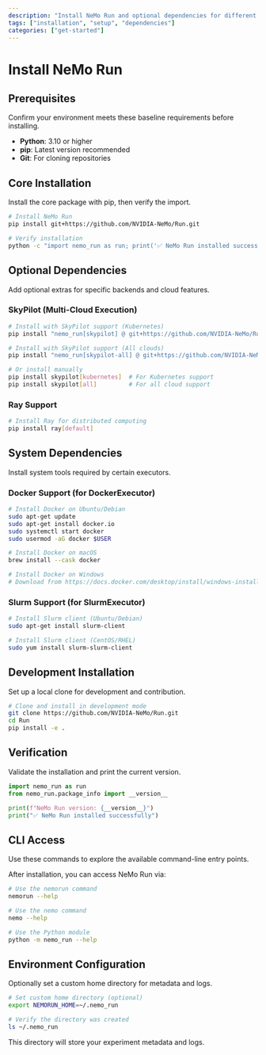```yaml
---
description: "Install NeMo Run and optional dependencies for different computing environments."
tags: ["installation", "setup", "dependencies"]
categories: ["get-started"]
---
```


# Install NeMo Run

## Prerequisites

Confirm your environment meets these baseline requirements before installing.

- **Python**: 3.10 or higher
- **pip**: Latest version recommended
- **Git**: For cloning repositories

## Core Installation

Install the core package with pip, then verify the import.

```bash
# Install NeMo Run
pip install git+https://github.com/NVIDIA-NeMo/Run.git

# Verify installation
python -c "import nemo_run as run; print('✅ NeMo Run installed successfully')"
```

## Optional Dependencies

Add optional extras for specific backends and cloud features.

### SkyPilot (Multi-Cloud Execution)

```bash
# Install with SkyPilot support (Kubernetes)
pip install "nemo_run[skypilot] @ git+https://github.com/NVIDIA-NeMo/Run.git"

# Install with SkyPilot support (All clouds)
pip install "nemo_run[skypilot-all] @ git+https://github.com/NVIDIA-NeMo/Run.git"

# Or install manually
pip install skypilot[kubernetes]  # For Kubernetes support
pip install skypilot[all]         # For all cloud support
```

### Ray Support

```bash
# Install Ray for distributed computing
pip install ray[default]
```

## System Dependencies

Install system tools required by certain executors.

### Docker Support (for DockerExecutor)

```bash
# Install Docker on Ubuntu/Debian
sudo apt-get update
sudo apt-get install docker.io
sudo systemctl start docker
sudo usermod -aG docker $USER

# Install Docker on macOS
brew install --cask docker

# Install Docker on Windows
# Download from https://docs.docker.com/desktop/install/windows-install/
```

### Slurm Support (for SlurmExecutor)

```bash
# Install Slurm client (Ubuntu/Debian)
sudo apt-get install slurm-client

# Install Slurm client (CentOS/RHEL)
sudo yum install slurm-slurm-client
```

## Development Installation

Set up a local clone for development and contribution.

```bash
# Clone and install in development mode
git clone https://github.com/NVIDIA-NeMo/Run.git
cd Run
pip install -e .
```

## Verification

Validate the installation and print the current version.

```python
import nemo_run as run
from nemo_run.package_info import __version__

print(f"NeMo Run version: {__version__}")
print("✅ NeMo Run installed successfully")
```

## CLI Access

Use these commands to explore the available command-line entry points.

After installation, you can access NeMo Run via:

```bash
# Use the nemorun command
nemorun --help

# Use the nemo command
nemo --help

# Use the Python module
python -m nemo_run --help
```

## Environment Configuration

Optionally set a custom home directory for metadata and logs.

```bash
# Set custom home directory (optional)
export NEMORUN_HOME=~/.nemo_run

# Verify the directory was created
ls ~/.nemo_run
```

This directory will store your experiment metadata and logs.
